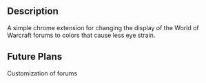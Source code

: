 ## Description
A simple chrome extension for changing the display of the World of Warcraft forums to colors that cause less eye strain.

## Future Plans
Customization of forums